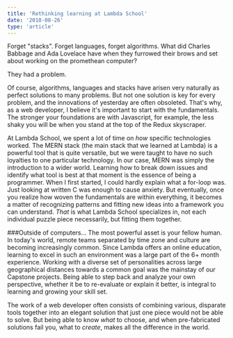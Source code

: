 ```yaml
---
title: 'Rethinking learning at Lambda School'
date: '2018-08-26'
type: 'article'
---
```


Forget "stacks". Forget languages, forget algorithms. What did Charles Babbage and Ada Lovelace have when they furrowed their
brows and set about working on the promethean computer?

They had a problem.

Of course, algorithms, languages and stacks have arisen very naturally as perfect solutions to many problems. But not one solution is key for every problem, and the innovations of yesterday are often obsoleted. That's why, as a web developer, I believe it's important
to start with the fundamentals. The stronger your foundations are with Javascript, for example, the less shaky you will be when you stand at the top of the Redux skyscraper.

At Lambda School, we spent a lot of time on _how_ specific technologies worked. The MERN stack (the main stack that we learned at Lambda) is a powerful tool that is quite versatile, but we were taught to have no such loyalties to one particular technology. In our case, MERN was simply the introduction to a wider world. Learning how to break down issues and identify what tool is best at that moment is the essence of being a programmer. When I first started, I could hardly explain what a for-loop was. Just looking at written C was enough to cause anxiety. But eventually, once you realize how woven the fundamentals are within everything, it becomes a matter of recognizing patterns and fitting new ideas into a framework you can understand. _That_ is what Lambda School specializes in, not each individual puzzle piece necessarily, but fitting them together.


###Outside of computers...
The most powerful asset is your fellow human. In today's world, remote teams separated by time zone and culture are becoming increasingly common. Since Lambda offers an online education, learning to excel in such an environment was a large part of the 6+ month experience. Working with a diverse set of personalities across large geographical distances towards a common goal was the mainstay of our Capstone projects. Being able to step back and analyze your own perspective, whether it be to re-evaluate or explain it better, is integral to learning and growing your skill set. 

The work of a web developer often consists of combining various, disparate tools together into an elegant solution that just one piece would not be able to solve. But being able to know _what_ to choose, and when pre-fabricated solutions fail you, what to _create_, makes all the difference in the world.

